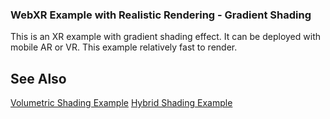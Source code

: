 
### WebXR Example with Realistic Rendering - Gradient Shading

This is an XR example with gradient shading effect. It can be deployed with mobile AR or VR. This example relatively fast to render.

## See Also

[Volumetric Shading Example](https://kitware.github.io/vtk-js/examples/WebXRHeadFullVolumeCVR.html)
[Hybrid Shading Example](https://kitware.github.io/vtk-js/examples/WebXRChestCTBlendedCVR.html)


